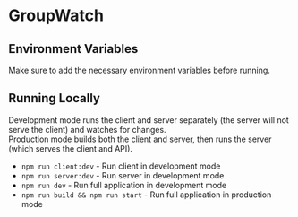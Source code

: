 # GroupWatch

## Environment Variables

Make sure to add the necessary environment variables before running.  

## Running Locally

Development mode runs the client and server separately (the server will not serve the client) and watches for changes.  
Production mode builds both the client and server, then runs the server (which serves the client and API).  

* `npm run client:dev` - Run client in development mode  
* `npm run server:dev` - Run server in development mode  
* `npm run dev` - Run full application in development mode  
* `npm run build && npm run start` - Run full application in production mode  
